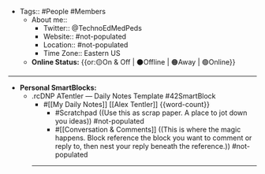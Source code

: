 - Tags:: #People #Members
    - About me::
        - Twitter:: @TechnoEdMedPeds
        - Website:: #not-populated 
        - Location:: #not-populated
        - Time Zone:: Eastern US
    - **Online Status:**  {{or:🟡On & Off | ⚫️Offline | 🟠Away | 🟢Online}}
- ---
- **Personal SmartBlocks:**
    - .rcDNP ATentler — Daily Notes Template #42SmartBlock
        - #[[My Daily Notes]] [[Alex Tentler]] {{word-count}}
            - #Scratchpad ((Use this as scrap paper. A place to jot down you ideas)) #not-populated
            - #[[Conversation & Comments]] ((This is where the magic happens. Block reference the block you want to comment or reply to, then nest your reply beneath the reference.)) #not-populated
        - ---
